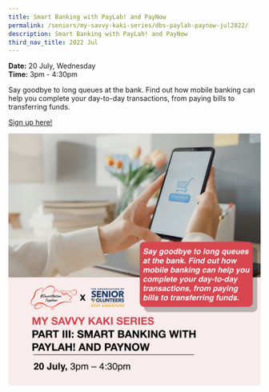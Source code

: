 ```yaml
---
title: Smart Banking with PayLah! and PayNow
permalink: /seniors/my-savvy-kaki-series/dbs-paylah-paynow-jul2022/
description: Smart Banking with PayLah! and PayNow
third_nav_title: 2022 Jul
---
```

**Date:** 20 July, Wednesday
<br> **Time:** 3pm - 4:30pm

Say goodbye to long queues at the bank. Find out how mobile banking can help you complete your day-to-day transactions, from paying bills to transferring funds. 

[Sign up here!](https://go.gov.sg/seniors-dbspaylahandpaynow-jul22)

![free webinars on smart banking with dbs paylah and paynow for seniors](/images/jul%202022/20%20jul_seniors.jpeg)